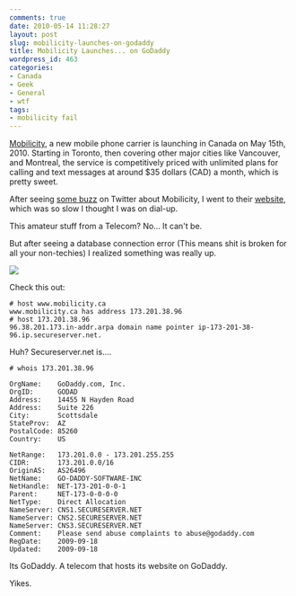 ```yaml
---
comments: true
date: 2010-05-14 11:28:27
layout: post
slug: mobilicity-launches-on-godaddy
title: Mobilicity Launches... on GoDaddy
wordpress_id: 463
categories:
- Canada
- Geek
- General
- wtf
tags:
- mobilicity fail
---
```


[Mobilicity](http://mobilicity.ca), a new mobile phone carrier is launching in Canada on May 15th, 2010. Starting in Toronto, then covering other major cities like Vancouver, and Montreal, the service is competitively priced with unlimited plans for calling and text messages at around $35 dollars (CAD) a month, which is pretty sweet.

After seeing [some buzz](http://search.twitter.com/search?q=mobilicity) on Twitter about Mobilicity, I went to their [website](http://mobilicity.ca), which was so slow I thought I was on dial-up.

This amateur stuff from a Telecom?
No... It can't be.

But after seeing a database connection error (This means shit is broken for all your non-techies) I realized something was really up.


[![](http://trevoro.ca/blog/wp-content/uploads/2010/05/Screen-shot-2010-05-14-at-12.00.05-PM-300x46.png)](http://trevoro.ca/blog/wp-content/uploads/2010/05/Screen-shot-2010-05-14-at-12.00.05-PM.png)


Check this out:

    
    # host www.mobilicity.ca
    www.mobilicity.ca has address 173.201.38.96
    # host 173.201.38.96
    96.38.201.173.in-addr.arpa domain name pointer ip-173-201-38-96.ip.secureserver.net.


Huh? Secureserver.net is....

    
    # whois 173.201.38.96
    
    OrgName:    GoDaddy.com, Inc.
    OrgID:      GODAD
    Address:    14455 N Hayden Road
    Address:    Suite 226
    City:       Scottsdale
    StateProv:  AZ
    PostalCode: 85260
    Country:    US
    
    NetRange:   173.201.0.0 - 173.201.255.255
    CIDR:       173.201.0.0/16
    OriginAS:   AS26496
    NetName:    GO-DADDY-SOFTWARE-INC
    NetHandle:  NET-173-201-0-0-1
    Parent:     NET-173-0-0-0-0
    NetType:    Direct Allocation
    NameServer: CNS1.SECURESERVER.NET
    NameServer: CNS2.SECURESERVER.NET
    NameServer: CNS3.SECURESERVER.NET
    Comment:    Please send abuse complaints to abuse@godaddy.com
    RegDate:    2009-09-18
    Updated:    2009-09-18


Its GoDaddy. A telecom that hosts its website on GoDaddy.

Yikes.
